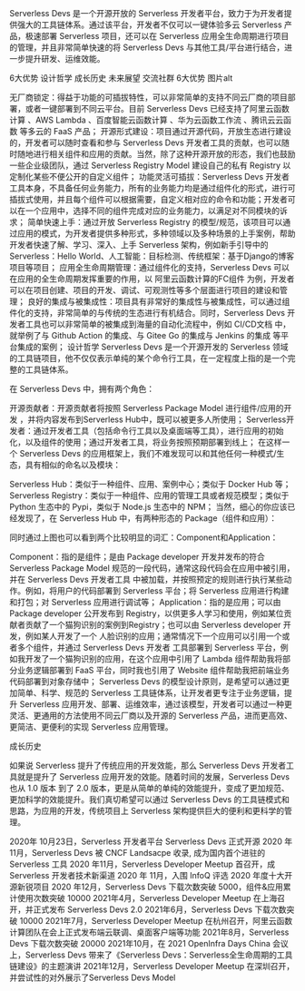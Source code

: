 Serverless Devs 是一个开源开放的 Serverless 开发者平台，致力于为开发者提供强大的工具链体系。通过该平台，开发者不仅可以一键体验多云 Serverless 产品，极速部署 Serverless 项目，还可以在 Serverless 应用全生命周期进行项目的管理，并且非常简单快速的将 Serverless Devs 与其他工具/平台进行结合，进一步提升研发、运维效能。

6大优势
设计哲学
成长历史
未来展望
交流社群
6大优势
图片alt

无厂商锁定：得益于功能的可插拔特性，可以非常简单的支持不同云厂商的项目部署，或者一键部署到不同云平台。目前 Serverless Devs 已经支持了阿里云函数计算 、AWS Lambda 、百度智能云函数计算 、华为云函数工作流 、腾讯云云函数 等多云的 FaaS 产品；
开源形式建设：项目通过开源代码，开放生态进行建设的，开发者可以随时查看和参与 Serverless Devs 开发者工具的贡献，也可以随时随地进行相关组件和应用的贡献。当然，除了这种开源开放的形态，我们也鼓励一些企业级团队，通过 Serverless Registry Model 建设自己的私有 Registry 以定制化某些不便公开的自定义组件；
功能灵活可插拔：Serverless Devs 开发者工具本身，不具备任何业务能力，所有的业务能力均是通过组件化的形式，进行可插拔式使用，并且每个组件可以根据需要，自定义相对应的命令和功能；开发者可以在一个应用中，选择不同的组件完成对应的业务能力，以满足对不同模块的诉求；
简单快速上手：通过开放 Serverless Registry 的模型/规范，该项目可以通过应用的模式，为开发者提供多种形式，多种领域以及多种场景的上手案例，帮助开发者快速了解、学习、深入、上手 Serverless 架构，例如新手引导中的Serverless：Hello World、人工智能：目标检测、传统框架：基于Django的博客项目等项目；
应用全生命周期管理：通过组件化的支持，Serverless Devs 可以在应用的全生命周期发挥重要的作用，以 阿里云函数计算的FC组件 为例，开发者可以在项目创建、项目的开发、调试、可观测性等多个层面进行项目的建设和管理；
良好的集成与被集成性：项目具有非常好的集成性与被集成性，可以通过组件化的支持，非常简单的与传统的生态进行有机结合。同时，Serverless Devs 开发者工具也可以非常简单的被集成到海量的自动化流程中，例如 CI/CD文档 中，就举例了与 Github Action 的集成、与 Gitee Go 的集成与 Jenkins 的集成 等平台集成的案例；
设计哲学
Serverless Devs 是一个开源开发的 Serverless 领域的工具链项目，他不仅仅表示单纯的某个命令行工具，在一定程度上指的是一个完整的工具链体系。



在 Serverless Devs 中，拥有两个角色：

开源贡献者：开源贡献者将按照 Serverless Package Model 进行组件/应用的开发 ，并将内容发布到Serverless Hub中，既可以被更多人所使用；
Serverless开发者：通过开发者工具（包括命令行工具以及桌面端等工具），进行应用的初始化，以及组件的使用；通过开发者工具，将业务按照预期部署到线上；
在这样一个 Serverless Devs 的应用框架上，我们不难发现可以和其他任何一种模式/生态，具有相似的命名以及模块：

Serverless Hub：类似于一种组件、应用、案例中心；类似于 Docker Hub 等；
Serverless Registry：类似于一种组件、应用的管理工具或者规范模型；类似于 Python 生态中的 Pypi，类似于 Node.js 生态中的 NPM；
当然，细心的你应该已经发现了，在 Serverless Hub 中，有两种形态的 Package（组件和应用）：

同时通过上图也可以看到两个比较明显的词汇：Component和Application：

Component：指的是组件；是由 Package developer 开发并发布的符合 Serverless Package Model 规范的一段代码，通常这段代码会在应用中被引用，并在 Serverless Devs 开发者工具 中被加载，并按照预定的规则进行执行某些动作。例如，将用户的代码部署到 Serverless 平台；将 Serverless 应用进行构建和打包；对 Serverless 应用进行调试等；
Application：指的是应用；可以由 Package developer 公开发布到 Registry，以供更多人学习和使用，例如某位贡献者贡献了一个猫狗识别的案例到Registry；也可以由 Serverless developer 开发，例如某人开发了一个 人脸识别的应用；通常情况下一个应用可以引用一个或者多个组件，并通过 Serverless Devs 开发者 工具部署到 Serverless 平台，例如我开发了一个猫狗识别的应用，在这个应用中引用了 Lambda 组件帮助我将部分业务逻辑部署到 FaaS 平台，同时我也引用了 Website 组件帮助我把前端业务代码部署到对象存储中；
Serverless Devs 的模型设计原则，是希望可以通过更加简单、科学、规范的 Serverless 工具链体系，让开发者更专注于业务逻辑，提升 Serverless 应用开发、部署、运维效率，通过该模型，开发者可以通过一种更灵活、更通用的方法使用不同云厂商以及开源的 Serverless 产品，进而更高效、更简洁、更便利的实现 Serverless 应用管理。

成长历史


如果说 Serverless 提升了传统应用的开发效能，那么 Serverless Devs 开发者工具就是提升了 Serverless 应用开发的效能。随着时间的发展，Serverless Devs 也从 1.0 版本 到了 2.0 版本，更是从简单的单纯的效能提升，变成了更加规范、更加科学的效能提升。我们真切希望可以通过 Serverless Devs 的工具链模式和思路，为应用的开发，传统项目上 Serverless 架构提供巨大的便利和更科学的管理。

2020年 10月23日，Serverless 开发者平台 Serverless Devs 正式开源
2020 年11月，Serverless Devs 被 CNCF Landsacpe 收录, 成为国内首个进驻的 Serverless 工具
2020 年11月，Serverless Developer Meetup 首召开，成 Serverless 开发者技术新渠道
2020 年 11月，入围 InfoQ 评选 2020 年度十大开源新锐项目
2020 年12月，Serverless Devs 下载次数突破 5000，组件&应用累计使用次数突破 10000
2021年4月，Serverless Developer Meetup 在上海召开，并正式发布 Serverless Devs 2.0
2021年6月，Serverless Devs 下载次数突破 10000
2021年7月，Serverless Developer Meetup 在杭州召开，阿里云函数计算团队在会上正式发布端云联调、桌面客户端等功能
2021年8月，Serverless Devs 下载次数突破 20000
2021年10月，在 2021 OpenInfra Days China 会议上，Serverless Devs 带来了《Serverless Devs：Serverless全生命周期的工具链建设》的主题演讲
2021年12月，Serverless Developer Meetup 在深圳召开，并尝试性的对外展示了Serverless Devs Model